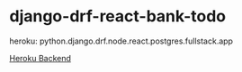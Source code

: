 # django-drf-react-bank-todo
heroku: python.django.drf.node.react.postgres.fullstack.app

[Heroku Backend](https://django-drf-todo-grace.herokuapp.com/)

